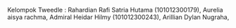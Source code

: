 Kelompok Tweedle :
Rahardian Rafi Satria Hutama (101012300179),
Aurelia aisya rachma,
Admiral Heidar Hilmy (101012300243),
Arillian Dylan Nugraha,
